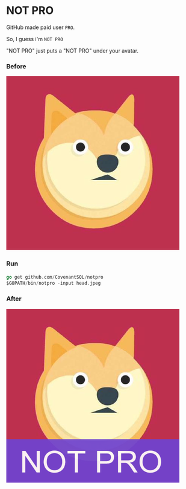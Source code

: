 # NOT PRO

GitHub made paid user `PRO`.

So, I guess i'm `NOT PRO`

"NOT PRO" just puts a "NOT PRO" under your avatar.

### Before

![before](test.jpeg)

### Run

```go
go get github.com/CovenantSQL/notpro
$GOPATH/bin/notpro -input head.jpeg
```

### After

![after](newhead.png)
